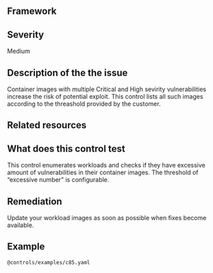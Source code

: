 ## Framework

 
## Severity
Medium

## Description of the the issue
Container images with multiple Critical and High sevirity vulnerabilities increase the risk of potential exploit. This control lists all such images according to the threashold provided by the customer.
 
## Related resources

## What does this control test
This control enumerates workloads and checks if they have excessive amount of vulnerabilities in their container images. The threshold of “excessive number” is configurable.
 
## Remediation
Update your workload images as soon as possible when fixes become available.
 
## Example
```
@controls/examples/c85.yaml
```
